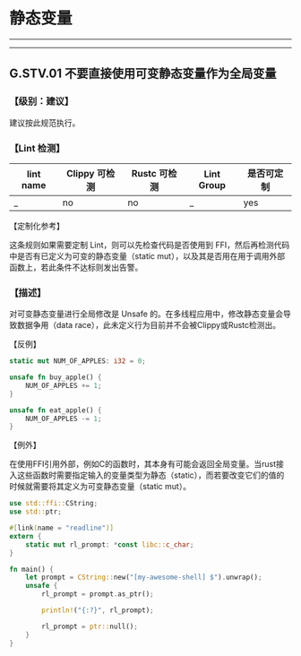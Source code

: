 # 静态变量


---
<!-- toc -->
---

## G.STV.01  不要直接使用可变静态变量作为全局变量

### 【级别：建议】

建议按此规范执行。

### 【Lint 检测】

| lint name                                                    | Clippy 可检测 | Rustc 可检测 | Lint Group | 是否可定制 |
| ------------------------------------------------------------ | ------------- | ------------ | ---------- | ----- |
| _ | no           | no           | _   | yes |

【定制化参考】

这条规则如果需要定制 Lint，则可以先检查代码是否使用到 FFI，然后再检测代码中是否有已定义为可变的静态变量（static mut），以及其是否用在用于调用外部函数上，若此条件不达标则发出告警。

### 【描述】

对可变静态变量进行全局修改是 Unsafe 的。在多线程应用中，修改静态变量会导致数据争用（data race），此未定义行为目前并不会被Clippy或Rustc检测出。

【反例】

```rust
static mut NUM_OF_APPLES: i32 = 0;

unsafe fn buy_apple() {
    NUM_OF_APPLES += 1;
}

unsafe fn eat_apple() {
    NUM_OF_APPLES -= 1;
}
```

【例外】

在使用FFI引用外部，例如C的函数时，其本身有可能会返回全局变量。当rust接入这些函数时需要指定输入的变量类型为静态（static），而若要改变它们的值的时候就需要将其定义为可变静态变量（static mut）。

```rust
use std::ffi::CString;
use std::ptr;

#[link(name = "readline")]
extern {
    static mut rl_prompt: *const libc::c_char;
}

fn main() {
    let prompt = CString::new("[my-awesome-shell] $").unwrap();
    unsafe {
        rl_prompt = prompt.as_ptr();

        println!("{:?}", rl_prompt);

        rl_prompt = ptr::null();
    }
}
```

